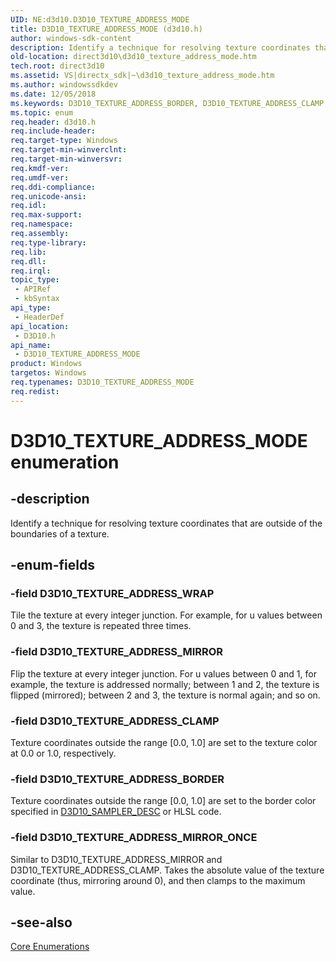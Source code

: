 ```yaml
---
UID: NE:d3d10.D3D10_TEXTURE_ADDRESS_MODE
title: D3D10_TEXTURE_ADDRESS_MODE (d3d10.h)
author: windows-sdk-content
description: Identify a technique for resolving texture coordinates that are outside of the boundaries of a texture.
old-location: direct3d10\d3d10_texture_address_mode.htm
tech.root: direct3d10
ms.assetid: VS|directx_sdk|~\d3d10_texture_address_mode.htm
ms.author: windowssdkdev
ms.date: 12/05/2018
ms.keywords: D3D10_TEXTURE_ADDRESS_BORDER, D3D10_TEXTURE_ADDRESS_CLAMP, D3D10_TEXTURE_ADDRESS_MIRROR, D3D10_TEXTURE_ADDRESS_MIRROR_ONCE, D3D10_TEXTURE_ADDRESS_MODE, D3D10_TEXTURE_ADDRESS_MODE enumeration [Direct3D 10], D3D10_TEXTURE_ADDRESS_WRAP, d3d10/D3D10_TEXTURE_ADDRESS_BORDER, d3d10/D3D10_TEXTURE_ADDRESS_CLAMP, d3d10/D3D10_TEXTURE_ADDRESS_MIRROR, d3d10/D3D10_TEXTURE_ADDRESS_MIRROR_ONCE, d3d10/D3D10_TEXTURE_ADDRESS_MODE, d3d10/D3D10_TEXTURE_ADDRESS_WRAP, d54f3184-32a0-80ea-d0db-214c902889c1, direct3d10.d3d10_texture_address_mode
ms.topic: enum
req.header: d3d10.h
req.include-header: 
req.target-type: Windows
req.target-min-winverclnt: 
req.target-min-winversvr: 
req.kmdf-ver: 
req.umdf-ver: 
req.ddi-compliance: 
req.unicode-ansi: 
req.idl: 
req.max-support: 
req.namespace: 
req.assembly: 
req.type-library: 
req.lib: 
req.dll: 
req.irql: 
topic_type:
 - APIRef
 - kbSyntax
api_type:
 - HeaderDef
api_location:
 - D3D10.h
api_name:
 - D3D10_TEXTURE_ADDRESS_MODE
product: Windows
targetos: Windows
req.typenames: D3D10_TEXTURE_ADDRESS_MODE
req.redist: 
---
```


# D3D10_TEXTURE_ADDRESS_MODE enumeration


## -description


Identify a technique for resolving texture coordinates that are outside of the boundaries of a texture.


## -enum-fields




### -field D3D10_TEXTURE_ADDRESS_WRAP

Tile the texture at every integer junction. For example, for u values between 0 and 3, the texture is repeated three times.


### -field D3D10_TEXTURE_ADDRESS_MIRROR

Flip the texture at every integer junction. For u values between 0 and 1, for example, the texture is addressed normally; between 1 and 2, the texture is flipped (mirrored); between 2 and 3, the texture is normal again; and so on. 


### -field D3D10_TEXTURE_ADDRESS_CLAMP

Texture coordinates outside the range [0.0, 1.0] are set to the texture color at 0.0 or 1.0, respectively.


### -field D3D10_TEXTURE_ADDRESS_BORDER

Texture coordinates outside the range [0.0, 1.0] are set to the border color specified in <a href="https://msdn.microsoft.com/en-us/library/Bb172415(v=VS.85).aspx">D3D10_SAMPLER_DESC</a> or HLSL code.


### -field D3D10_TEXTURE_ADDRESS_MIRROR_ONCE

Similar to D3D10_TEXTURE_ADDRESS_MIRROR and D3D10_TEXTURE_ADDRESS_CLAMP. Takes the absolute value of the texture coordinate (thus, mirroring around 0), and then clamps to the maximum value.


## -see-also




<a href="https://msdn.microsoft.com/en-us/library/Bb205150(v=VS.85).aspx">Core Enumerations</a>
 

 

